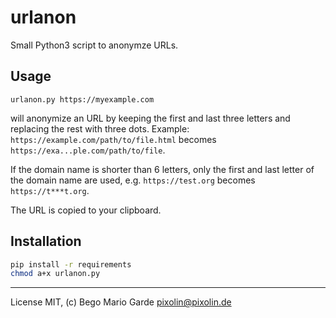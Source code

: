 # urlanon

Small Python3 script to anonymze URLs.

## Usage

`urlanon.py https://myexample.com`

will anonymize an URL by keeping the first and last three letters and replacing the rest with three dots.
Example: `https://example.com/path/to/file.html` becomes `https://exa...ple.com/path/to/file`.

If the domain name is shorter than 6 letters, only the first and last letter of the domain name are used, e.g. `https://test.org` becomes `https://t***t.org`.

The URL is copied to your clipboard.

## Installation

```bash
pip install -r requirements
chmod a+x urlanon.py
```

---

License MIT, (c) Bego Mario Garde <pixolin@pixolin.de>

